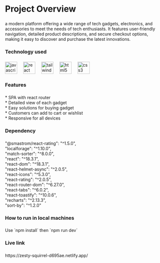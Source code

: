 <h1 align="left">Project Overview</h1>

###

<p align="left">a modern platform offering a wide range of tech gadgets, electronics, and accessories to meet the needs of tech enthusiasts. It features user-friendly navigation, detailed product descriptions, and secure checkout options, making it easy to discover and purchase the latest innovations.</p>

###

<h3 align="left"></h3>

###

<h3 align="left">Technology used</h3>

###

<div align="left">
  <img src="https://cdn.jsdelivr.net/gh/devicons/devicon/icons/javascript/javascript-original.svg" height="40" alt="javascript logo"  />
  <img width="12" />
  <img src="https://cdn.jsdelivr.net/gh/devicons/devicon/icons/react/react-original.svg" height="40" alt="react logo"  />
  <img width="12" />
  <img src="https://skillicons.dev/icons?i=tailwind" height="40" alt="tailwindcss logo"  />
  <img width="12" />
  <img src="https://cdn.jsdelivr.net/gh/devicons/devicon/icons/html5/html5-original.svg" height="40" alt="html5 logo"  />
  <img width="12" />
  <img src="https://cdn.jsdelivr.net/gh/devicons/devicon/icons/css3/css3-original.svg" height="40" alt="css3 logo"  />
</div>

###

<h3 align="left">Features</h3>

###

<p align="left">* SPA with react router<br>* Detailed view of each gadget<br>* Easy solutions for buying gadget<br>* Customers can add to cart or wishlist<br>* Responsive for all devices</p>

###

<h3 align="left">Dependency</h3>

###

<p align="left">"@smastrom/react-rating": "^1.5.0",<br>    "localforage": "^1.10.0",<br>    "match-sorter": "^8.0.0",<br>    "react": "^18.3.1",<br>    "react-dom": "^18.3.1",<br>    "react-helmet-async": "^2.0.5",<br>    "react-icons": "^5.3.0",<br>    "react-rating": "^2.0.5",<br>    "react-router-dom": "^6.27.0",<br>    "react-tabs": "^6.0.2",<br>    "react-toastify": "^10.0.6",<br>    "recharts": "^2.13.3",<br>    "sort-by": "^1.2.0"</p>

###

<h3 align="left">How to run in local machines</h3>

###

<p align="left">Use `npm install` then `npm run dev`</p>

###

<h3 align="left">Live link</h3>

###

<p align="left">https://zesty-squirrel-d695ae.netlify.app/</p>

###
